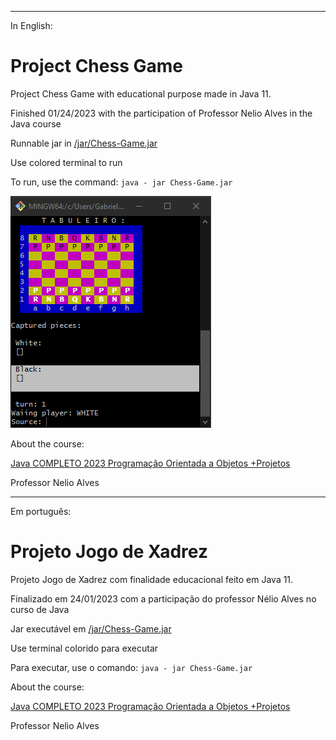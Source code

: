

-------------------------------------------------------------


In English:
  
# Project Chess Game
  
Project Chess Game with educational purpose made in Java 11.
  
Finished 01/24/2023 with the participation of Professor Nelio Alves in the Java course
  
  
Runnable jar in [/jar/Chess-Game.jar](/jar/Chess-Game.jar)
  
Use colored terminal to run
  
To run, use the command:
`java - jar Chess-Game.jar`
  
![screenshot](screenshot.png)
  
  
About the course:

[Java COMPLETO 2023 Programação Orientada a Objetos +Projetos](https://www.udemy.com/course/java-curso-completo/)
  
Professor Nelio Alves
  

-------------------------------------------------------------

Em português:
  
# Projeto Jogo de Xadrez
  
Projeto Jogo de Xadrez com finalidade educacional feito em Java 11.
  
Finalizado em 24/01/2023 com a participação do professor Nélio Alves no curso de Java
  
Jar executável em [/jar/Chess-Game.jar](/jar/Chess-Game.jar)

Use terminal colorido para executar
  
Para executar, use o comando: 
`java - jar Chess-Game.jar`

  
About the course:
  
[Java COMPLETO 2023 Programação Orientada a Objetos +Projetos](https://www.udemy.com/course/java-curso-completo/)
  
Professor Nelio Alves